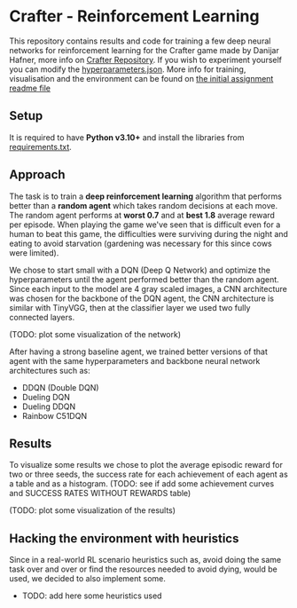 # Crafter - Reinforcement Learning 
This repository contains results and code for training a few deep neural networks for reinforcement learning for the 
Crafter game made by Danijar Hafner, more info on [Crafter Repository](https://github.com/danijar/crafter). If you
wish to experiment yourself you can modify the [hyperparameters.json](hyperparameters.json). More info for training, 
visualisation and the environment can be found on [the initial assignment readme file](assignment_initial.md) 

## Setup
It is required to have **Python v3.10+** and install the libraries from [requirements.txt](requirements.txt).

## Approach
The task is to train a **deep reinforcement learning** algorithm that performs better than a **random agent** which 
takes random decisions at each move. The random agent performs at **worst 0.7** and at **best 1.8** average reward per 
episode. When playing the game we've seen that is difficult even for a human to beat this game, the difficulties were
surviving during the night and eating to avoid starvation (gardening was necessary for this since cows were limited). 

We chose to start small with a DQN (Deep Q Network) and optimize the hyperparameters until the agent performed better
than the random agent. Since each input to the model are 4 gray scaled images, a CNN architecture was chosen for the
backbone of the DQN agent, the CNN architecture is similar with TinyVGG, then at the classifier layer we used two
fully connected layers. 

(TODO: plot some visualization of the network)

After having a strong baseline agent, we trained better versions of that agent with the same hyperparameters and 
backbone neural network architectures such as:
* DDQN (Double DQN)
* Dueling DQN
* Dueling DDQN 
* Rainbow C51DQN

## Results
To visualize some results we chose to plot the average episodic reward for two or three seeds, the success rate for 
each achievement of each agent as a table and as a histogram. (TODO: see if add some achievement curves and SUCCESS 
RATES WITHOUT REWARDS table) 

(TODO: plot some visualization of the results)


## Hacking the environment with heuristics
Since in a real-world RL scenario heuristics such as, avoid doing the same task over and over or find the resources 
needed to avoid dying, would be used, we decided to also implement some.
* TODO: add here some heuristics used














